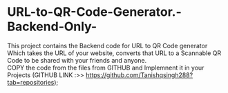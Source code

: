 # URL-to-QR-Code-Generator.-Backend-Only-
This project contains the Backend code for URL to QR Code generator Which takes the URL of your website, converts that URL to a Scannable QR Code to be shared with your friends and anyone.   
COPY the code from the files from GITHUB and Implemnent it in your Projects  (GITHUB LINK :>> https://github.com/Tanishqsingh288?tab=repositories);
